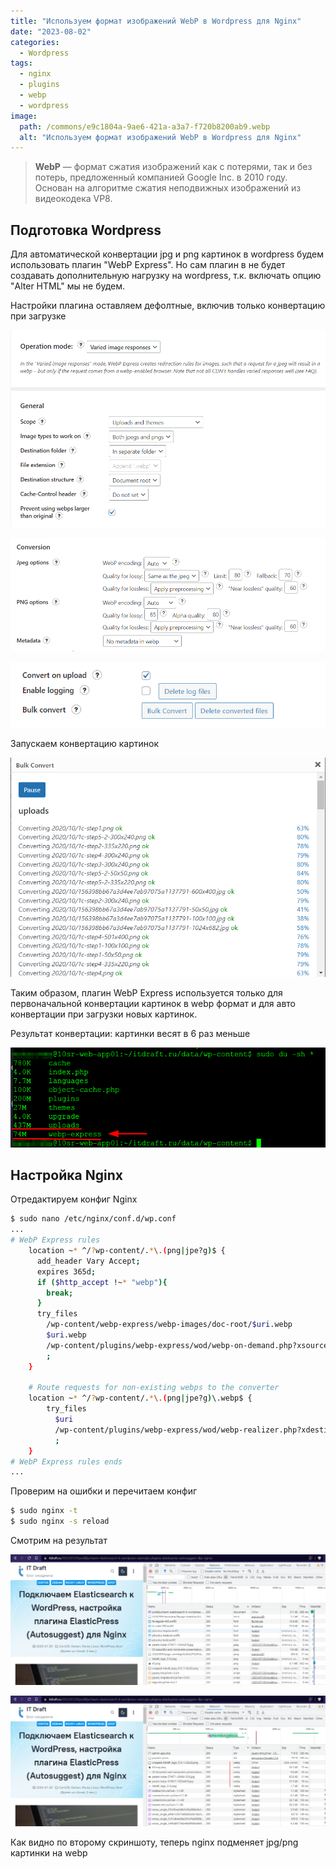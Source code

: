```yaml
---
title: "Используем формат изображений WebP в Wordpress для Nginx"
date: "2023-08-02"
categories: 
  - Wordpress
tags: 
  - nginx
  - plugins
  - webp
  - wordpress
image:
  path: /commons/e9c1804a-9ae6-421a-a3a7-f720b8200ab9.webp
  alt: "Используем формат изображений WebP в Wordpress для Nginx"
---
```


> **WebP** — формат сжатия изображений как с потерями, так и без потерь, предложенный компанией Google Inc. в 2010 году. Основан на алгоритме сжатия неподвижных изображений из видеокодека VP8.

## Подготовка Wordpress

Для автоматической конвертации jpg и png картинок в wordpress будем использовать плагин "WebP Express". Но сам плагин в не будет создавать дополнительную нагрузку на wordpress, т.к. включать опцию "Alter HTML" мы не будем.

Настройки плагина оставляем дефолтные, включив только конвертацию при загрузке

![Настройки плагина 1](/assets/img/posts/2023/08/02/webpexp2.png)

![Настройки плагина 2](/assets/img/posts/2023/08/02/webpexp3.png)

![Настройки плагина 3](/assets/img/posts/2023/08/02/webpexp4.png)

Запускаем конвертацию картинок

![Запускаем конвертацию картинок](/assets/img/posts/2023/08/02/webpexp1.png)

Таким образом, плагин WebP Express используется только для первоначальной конвертации картинок в webp формат и для авто конвертации при загрузки новых картинок.

Результат конвертации: картинки весят в 6 раз меньше

![Результат конвертации](/assets/img/posts/2023/08/02/image-1.png)

## Настройка Nginx

Отредактируем конфиг Nginx
```sh
$ sudo nano /etc/nginx/conf.d/wp.conf
...
# WebP Express rules
    location ~* ^/?wp-content/.*\.(png|jpe?g)$ {
      add_header Vary Accept;
      expires 365d;
      if ($http_accept !~* "webp"){
        break;
      }
      try_files
        /wp-content/webp-express/webp-images/doc-root/$uri.webp
        $uri.webp
        /wp-content/plugins/webp-express/wod/webp-on-demand.php?xsource=x$request_filename&wp-content=wp-content
        ;
    }

    # Route requests for non-existing webps to the converter
    location ~* ^/?wp-content/.*\.(png|jpe?g)\.webp$ {
        try_files
          $uri
          /wp-content/plugins/webp-express/wod/webp-realizer.php?xdestination=x$request_filename&wp-content=wp-content
          ;
    }
# WebP Express rules ends
...
```

Проверим на ошибки и перечитаем конфиг
```sh
$ sudo nginx -t
$ sudo nginx -s reload
```

Смотрим на результат

![Результат 1](/assets/img/posts/2023/08/02/webpexp5-1024x425.png)

![Результат 2](/assets/img/posts/2023/08/02/webpexp6-1024x425.png)

Как видно по второму скриншоту, теперь nginx подменяет jpg/png картинки на webp